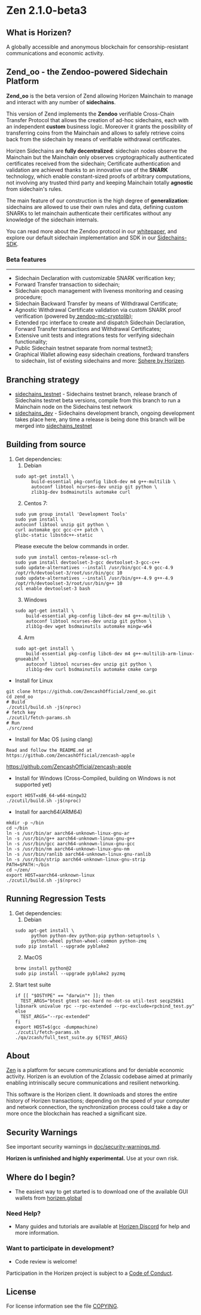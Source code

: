 Zen 2.1.0-beta3
==============

What is Horizen?
----------------
A globally accessible and anonymous blockchain for censorship-resistant communications and economic activity.

Zend_oo - the Zendoo-powered Sidechain Platform
-------------------
**Zend_oo** is the beta version of Zend allowing Horizen Mainchain to manage and interact with any number of **sidechains**.

This version of Zend implements the **Zendoo** verifiable Cross-Chain Transfer Protocol that allows the creation of ad-hoc sidechains, each with an independent **custom** business logic. Moreover it grants the possibility of transferring coins from the Mainchain and allows to safely retrieve coins back from the sidechain by means of verifiable withdrawal certificates.

Horizen Sidechains are **fully decentralized**: sidechain nodes observe the Mainchain but the Mainchain only observes cryptographically authenticated certificates received from the sidechain; Certificate authentication and validation are achieved thanks to an innovative use of the **SNARK** technology, which enable constant-sized proofs of arbitrary computations, not involving any trusted third party and keeping Mainchain totally **agnostic** from sidechain's rules.

The main feature of our construction is the high degree of **generalization**: sidechains are allowed to use their own rules and data, defining custom SNARKs to let mainchain authenticate their certificates without any knowledge of the sidechain internals.

You can read more about the Zendoo protocol in our [whitepaper](https://www.horizen.global/assets/files/Horizen-Sidechain-Zendoo-A_zk-SNARK-Verifiable-Cross-Chain-Transfer-Protocol.pdf), and explore our default sidechain implementation and SDK in our [Sidechains-SDK](https://github.com/ZencashOfficial/Sidechains-SDK).

### **Beta features**
-------------------

- Sidechain Declaration with customizable SNARK verification key;
- Forward Transfer transaction to sidechain;
- Sidechain epoch management with liveness monitoring and ceasing procedure;
- Sidechain Backward Transfer by means of Withdrawal Certificate;
- Agnostic Withdrawal Certificate validation via custom SNARK proof verification (powered by[ zendoo-mc-cryptolib](https://github.com/ZencashOfficial/zendoo-mc-cryptolib));
- Extended rpc interface to create and dispatch Sidechain Declaration, Forward Transfer transactions and Withdrawal Certificates;
- Extensive unit tests and integrations tests for verifying sidechain functionality;
- Public Sidechain testnet separate from normal testnet3;
- Graphical Wallet allowing easy sidechain creations, fordward transfers to sidechain, list of existing sidechains and more: [Sphere by Horizen](https://github.com/ZencashOfficial/Sphere_by_Horizen_Sidechain_Testnet/releases/tag/desktop-v2.0.0-beta-sidechain-testnet).

Branching strategy
----------------
- [sidechains_testnet](https://github.com/ZencashOfficial/zend_oo/tree/sidechains_testnet) - Sidechains testnet branch, release branch of Sidechains testnet beta versions, compile from this branch to run a Mainchain node on the Sidechains test network
- [sidechains_dev](https://github.com/ZencashOfficial/zend_oo/tree/sidechains_dev) - Sidechains development branch, ongoing development takes place here, any time a release is being done this branch will be merged into [sidechains_testnet](https://github.com/ZencashOfficial/zend_oo/tree/sidechains_testnet)

Building from source
----------------

1. Get dependencies:
    1. Debian
    ```{r, engine='bash'}
    sudo apt-get install \
          build-essential pkg-config libc6-dev m4 g++-multilib \
          autoconf libtool ncurses-dev unzip git python \
          zlib1g-dev bsdmainutils automake curl
    ```
    2. Centos 7:
    ```{r, engine='bash')
    sudo yum group install 'Development Tools'
    sudo yum install \
    autoconf libtool unzip git python \
    curl automake gcc gcc-c++ patch \
    glibc-static libstdc++-static
    ```
    Please execute the below commands in order.
    ```{r, engine='bash')
    sudo yum install centos-release-scl-rh
    sudo yum install devtoolset-3-gcc devtoolset-3-gcc-c++
    sudo update-alternatives --install /usr/bin/gcc-4.9 gcc-4.9 /opt/rh/devtoolset-3/root/usr/bin/gcc 10
    sudo update-alternatives --install /usr/bin/g++-4.9 g++-4.9 /opt/rh/devtoolset-3/root/usr/bin/g++ 10
    scl enable devtoolset-3 bash
    ```
    3. Windows
    ```{r, engine='bash'}
    sudo apt-get install \
        build-essential pkg-config libc6-dev m4 g++-multilib \
        autoconf libtool ncurses-dev unzip git python \
        zlib1g-dev wget bsdmainutils automake mingw-w64
    ```
    4. Arm
    ```{r, engine='bash'}
    sudo apt-get install \
        build-essential pkg-config libc6-dev m4 g++-multilib-arm-linux-gnueabihf \
        autoconf libtool ncurses-dev unzip git python \
        zlib1g-dev curl bsdmainutils automake cmake cargo
    ```

* Install for Linux
```{r, engine='bash'}
git clone https://github.com/ZencashOfficial/zend_oo.git
cd zend_oo
# Build
./zcutil/build.sh -j$(nproc)
# fetch key
./zcutil/fetch-params.sh
# Run
./src/zend
```

* Install for Mac OS (using clang)

```
Read and follow the README.md at https://github.com/ZencashOfficial/zencash-apple
```

https://github.com/ZencashOfficial/zencash-apple


* Install for Windows (Cross-Compiled, building on Windows is not supported yet)

```
export HOST=x86_64-w64-mingw32
./zcutil/build.sh -j$(nproc)
```

* Install for aarch64(ARM64)

```
mkdir -p ~/bin
cd ~/bin
ln -s /usr/bin/ar aarch64-unknown-linux-gnu-ar
ln -s /usr/bin/g++ aarch64-unknown-linux-gnu-g++
ln -s /usr/bin/gcc aarch64-unknown-linux-gnu-gcc
ln -s /usr/bin/nm aarch64-unknown-linux-gnu-nm
ln -s /usr/bin/ranlib aarch64-unknown-linux-gnu-ranlib
ln -s /usr/bin/strip aarch64-unknown-linux-gnu-strip
PATH=$PATH:~/bin
cd ~/zen/
export HOST=aarch64-unknown-linux
./zcutil/build.sh -j$(nproc)
```
Running Regression Tests
----------------
1. Get dependencies:
    1. Debian
    ```{r, engine='bash'}
    sudo apt-get install \
          python python-dev python-pip python-setuptools \
          python-wheel python-wheel-common python-zmq
    sudo pip install --upgrade pyblake2
    ```
    2. MacOS
    ```{r, engine='bash'}
    brew install python@2
    sudo pip install --upgrade pyblake2 pyzmq
    ```
2. Start test suite
    ```{r, engine='bash'}
    if [[ "$OSTYPE" == "darwin"* ]]; then
      TEST_ARGS="btest gtest sec-hard no-dot-so util-test secp256k1 libsnark univalue rpc --rpc-extended --rpc-exclude=rpcbind_test.py"
    else
      TEST_ARGS="--rpc-extended"
    fi
    export HOST=$(gcc -dumpmachine)
    ./zcutil/fetch-params.sh
    ./qa/zcash/full_test_suite.py ${TEST_ARGS}
    ```
    
About
--------------

[Zen](https://horizen.global/) is a platform for secure communications and for deniable economic activity.
Horizen is an evolution of the Zclassic codebase aimed at primarily enabling intriniscally secure communications and
resilient networking.

This software is the Horizen client. It downloads and stores the entire history
of Horizen transactions; depending on the speed of your computer and network
connection, the synchronization process could take a day or more once the
blockchain has reached a significant size.

Security Warnings
-----------------

See important security warnings in
[doc/security-warnings.md](doc/security-warnings.md).

**Horizen is unfinished and highly experimental.** Use at your own risk.

Where do I begin?
-----------------
* The easiest way to get started is to download one of the available GUI wallets from [horizen.global](https://horizen.global)

### Need Help?

* Many guides and tutorials are available at [Horizen Discord](https://discord.gg/CEbKY9w)
  for help and more information.

### Want to participate in development?

* Code review is welcome!

Participation in the Horizen project is subject to a
[Code of Conduct](code_of_conduct.md).

License
-------

For license information see the file [COPYING](COPYING).
